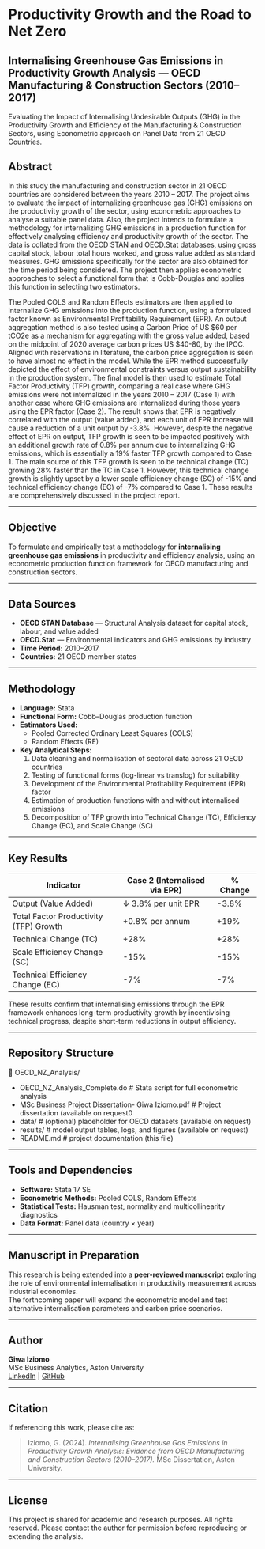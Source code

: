 # Productivity Growth and the Road to Net Zero

## Internalising Greenhouse Gas Emissions in Productivity Growth Analysis — OECD Manufacturing & Construction Sectors (2010–2017)
Evaluating the Impact of Internalising Undesirable Outputs (GHG) in the Productivity Growth and Efficiency of the Manufacturing & Construction Sectors, using Econometric approach on Panel Data from 21 OECD Countries.

## Abstract
In this study the manufacturing and construction sector in 21 OECD countries are considered between the years 2010 – 2017. The project aims to evaluate the impact of internalizing greenhouse gas (GHG) emissions on the productivity growth of the sector,
using econometric approaches to analyse a suitable panel data. Also, the project intends to formulate a methodology for internalizing GHG emissions in a production function for effectively analysing efficiency and productivity growth of the sector. The data is collated from the OECD STAN and OECD.Stat databases, using gross capital stock, labour total hours worked, and gross value added as standard measures. GHG emissions specifically for the sector are also obtained for the time period being considered. The project then applies econometric approaches to select a functional form that is Cobb-Douglas and applies this function in selecting two estimators.

The Pooled COLS and Random Effects estimators are then applied to internalize GHG emissions into the production function, using a formulated factor known as Environmental Profitability Requirement (EPR). An output aggregation method is also tested using a Carbon Price of US $60 per tCO2e as a mechanism for aggregating with the gross value added, based on the midpoint of 2020 average carbon prices US $40-80, by the IPCC. Aligned with reservations in literature, the carbon price aggregation is seen to have almost no effect in the model. While the EPR method successfully depicted the effect of environmental constraints versus output sustainability in the production system. The final model is then used to estimate Total Factor Productivity (TFP) growth, comparing a real case where GHG emissions were not internalized in the years 2010 – 2017 (Case 1) with another case where GHG emissions are internalized during those years using the EPR factor (Case 2). The result shows that EPR is negatively correlated with the output (value added), and each unit of EPR increase will cause a reduction of a unit output by -3.8%. However, despite the negative effect of EPR on output, TFP growth is seen to be impacted positively with an additional growth rate of 0.8% per annum due to internalizing GHG emissions, which is essentially a 19% faster TFP growth compared to Case 1. The main source of this TFP growth is seen to be technical change (TC) growing 28% faster than the TC in Case 1.  However, this technical change growth is slightly upset by a lower scale efficiency change (SC) of -15% and technical efficiency change (EC) of -7% compared to Case 1. These results are comprehensively discussed in the project report.

---

## Objective
To formulate and empirically test a methodology for **internalising greenhouse gas emissions** in productivity and efficiency analysis, using an econometric production function framework for OECD manufacturing and construction sectors.

---

## Data Sources
- **OECD STAN Database** — Structural Analysis dataset for capital stock, labour, and value added  
- **OECD.Stat** — Environmental indicators and GHG emissions by industry  
- **Time Period:** 2010–2017  
- **Countries:** 21 OECD member states  

---

## Methodology
- **Language:** Stata  
- **Functional Form:** Cobb–Douglas production function  
- **Estimators Used:**  
  - Pooled Corrected Ordinary Least Squares (COLS)  
  - Random Effects (RE)  
- **Key Analytical Steps:**  
  1. Data cleaning and normalisation of sectoral data across 21 OECD countries  
  2. Testing of functional forms (log-linear vs translog) for suitability  
  3. Development of the Environmental Profitability Requirement (EPR) factor  
  4. Estimation of production functions with and without internalised emissions  
  5. Decomposition of TFP growth into Technical Change (TC), Efficiency Change (EC), and Scale Change (SC)  

---

## Key Results
| Indicator | Case 2 (Internalised via EPR) | % Change |
|------------|-------------------------------|----------|
| Output (Value Added) | ↓ 3.8% per unit EPR | -3.8% |
| Total Factor Productivity (TFP) Growth | +0.8% per annum | +19% |
| Technical Change (TC) | +28% | +28% |
| Scale Efficiency Change (SC) | -15% | -15% |
| Technical Efficiency Change (EC) | -7% | -7% |

These results confirm that internalising emissions through the EPR framework enhances long-term productivity growth by incentivising technical progress, despite short-term reductions in output efficiency.

---

## Repository Structure
📂 OECD_NZ_Analysis/
- OECD_NZ_Analysis_Complete.do # Stata script for full econometric analysis
- MSc Business Project Dissertation- Giwa Iziomo.pdf # Project dissertation (available on request0
- data/ # (optional) placeholder for OECD datasets (available on request)
- results/ # model output tables, logs, and figures (available on request)
- README.md # project documentation (this file)

---

## Tools and Dependencies
- **Software:** Stata 17 SE  
- **Econometric Methods:** Pooled COLS, Random Effects  
- **Statistical Tests:** Hausman test, normality and multicollinearity diagnostics  
- **Data Format:** Panel data (country × year)  

---

## Manuscript in Preparation
This research is being extended into a **peer-reviewed manuscript** exploring the role of environmental internalisation in productivity measurement across industrial economies.  
The forthcoming paper will expand the econometric model and test alternative internalisation parameters and carbon price scenarios.

---

## Author
**Giwa Iziomo**  
MSc Business Analytics, Aston University  
[LinkedIn](https://www.linkedin.com/in/giwaiziomo) | [GitHub](https://github.com/IG-Reagan)

---

## Citation
If referencing this work, please cite as:  
> Iziomo, G. (2024). *Internalising Greenhouse Gas Emissions in Productivity Growth Analysis: Evidence from OECD Manufacturing and Construction Sectors (2010–2017).* MSc Dissertation, Aston University.

---

## License
This project is shared for academic and research purposes. All rights reserved. Please contact the author for permission before reproducing or extending the analysis.

